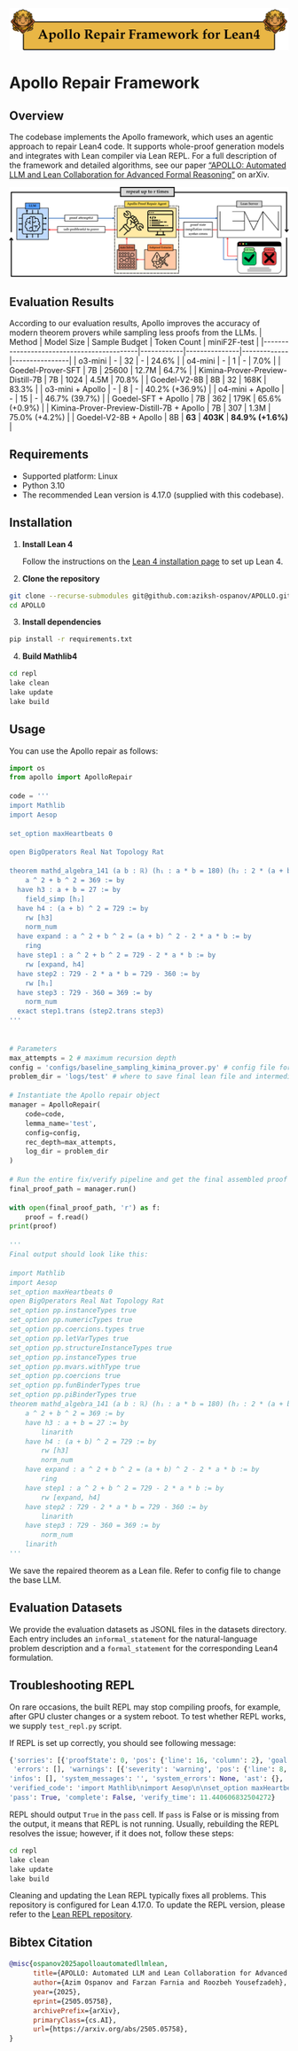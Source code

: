 ![Apollo Logo](assets/logo.png)

# Apollo Repair Framework

## Overview 

The codebase implements the Apollo framework, which uses an agentic approach to repair Lean4 code. It supports whole-proof generation models and integrates with Lean compiler via Lean REPL. For a full description of the framework and detailed algorithms, see our paper [“APOLLO: Automated LLM and Lean Collaboration for Advanced Formal Reasoning”](https://arxiv.org/abs/2505.05758) on arXiv.


![Apollo Pipeline](assets/pipeline.png)

## Evaluation Results
According to our evaluation results, Apollo improves the accuracy of modern theorem provers while sampling less proofs from the LLMs.
| Method                                    | Model Size | Sample Budget | Token Count | miniF2F-test   |
|-------------------------------------------|------------|---------------|-------------|----------------|
| o3-mini                                   | -          | 32            | -           | 24.6%          |
| o4-mini                                   | -          | 1             | -           | 7.0%           |
| Goedel-Prover-SFT                         | 7B         | 25600         | 12.7M       | 64.7%          |
| Kimina-Prover-Preview-Distill-7B          | 7B         | 1024          | 4.5M        | 70.8%          |
| Goedel-V2-8B                              | 8B         | 32            | 168K        | 83.3%          |
| o3-mini + Apollo                          | -          | 8             | -           | 40.2% (+36.9%) |
| o4-mini + Apollo                          | -          | 15            | -           | 46.7% (39.7%)  |
| Goedel-SFT + Apollo                       | 7B         | 362           | 179K        | 65.6% (+0.9%)  |
| Kimina-Prover-Preview-Distill-7B + Apollo | 7B         | 307           | 1.3M        | 75.0% (+4.2%)  |
| Goedel-V2-8B + Apollo                     | 8B         | **63**            | **403K**        | **84.9% (+1.6%)**  |

## Requirements
- Supported platform: Linux
- Python 3.10
- The recommended Lean version is 4.17.0 (supplied with this codebase). 

## Installation

1. **Install Lean 4**

   Follow the instructions on the [Lean 4 installation page](https://leanprover.github.io/lean4/doc/quickstart.html) to set up Lean 4.

2. **Clone the repository**

```sh
git clone --recurse-submodules git@github.com:aziksh-ospanov/APOLLO.git
cd APOLLO
```

3. **Install dependencies**

```sh
pip install -r requirements.txt
```

4. **Build Mathlib4**

```sh
cd repl
lake clean
lake update
lake build
```

## Usage 
You can use the Apollo repair as follows:
```python
import os
from apollo import ApolloRepair

code = '''
import Mathlib
import Aesop

set_option maxHeartbeats 0

open BigOperators Real Nat Topology Rat

theorem mathd_algebra_141 (a b : ℝ) (h₁ : a * b = 180) (h₂ : 2 * (a + b) = 54) :
    a ^ 2 + b ^ 2 = 369 := by
  have h3 : a + b = 27 := by
    field_simp [h₂]
  have h4 : (a + b) ^ 2 = 729 := by
    rw [h3]
    norm_num
  have expand : a ^ 2 + b ^ 2 = (a + b) ^ 2 - 2 * a * b := by
    ring
  have step1 : a ^ 2 + b ^ 2 = 729 - 2 * a * b := by
    rw [expand, h4]
  have step2 : 729 - 2 * a * b = 729 - 360 := by
    rw [h₁]
  have step3 : 729 - 360 = 369 := by
    norm_num
  exact step1.trans (step2.trans step3)
'''


# Parameters
max_attempts = 2 # maximum recursion depth
config = 'configs/baseline_sampling_kimina_prover.py' # config file for LLM
problem_dir = 'logs/test' # where to save final lean file and intermediate proof states

# Instantiate the Apollo repair object
manager = ApolloRepair(
    code=code,
    lemma_name='test',
    config=config,
    rec_depth=max_attempts,
    log_dir = problem_dir
)

# Run the entire fix/verify pipeline and get the final assembled proof path
final_proof_path = manager.run()

with open(final_proof_path, 'r') as f:
    proof = f.read()
print(proof)

'''
Final output should look like this:

import Mathlib
import Aesop
set_option maxHeartbeats 0
open BigOperators Real Nat Topology Rat
set_option pp.instanceTypes true
set_option pp.numericTypes true
set_option pp.coercions.types true
set_option pp.letVarTypes true
set_option pp.structureInstanceTypes true
set_option pp.instanceTypes true
set_option pp.mvars.withType true
set_option pp.coercions true
set_option pp.funBinderTypes true
set_option pp.piBinderTypes true
theorem mathd_algebra_141 (a b : ℝ) (h₁ : a * b = 180) (h₂ : 2 * (a + b) = 54) :
    a ^ 2 + b ^ 2 = 369 := by
    have h3 : a + b = 27 := by
        linarith
    have h4 : (a + b) ^ 2 = 729 := by
        rw [h3]
        norm_num
    have expand : a ^ 2 + b ^ 2 = (a + b) ^ 2 - 2 * a * b := by
        ring
    have step1 : a ^ 2 + b ^ 2 = 729 - 2 * a * b := by
        rw [expand, h4]
    have step2 : 729 - 2 * a * b = 729 - 360 := by
        linarith
    have step3 : 729 - 360 = 369 := by
        norm_num
    linarith
'''
```
We save the repaired theorem as a Lean file. Refer to config file to change the base LLM.

## Evaluation Datasets
We provide the evaluation datasets as JSONL files in the datasets directory. Each entry includes an `informal_statement` for the natural-language problem description and a `formal_statement` for the corresponding Lean4 formulation.

## Troubleshooting REPL
On rare occasions, the built REPL may stop compiling proofs, for example, after GPU cluster changes or a system reboot. To test whether REPL works, we supply `test_repl.py` script. 

If REPL is set up correctly, you should see following message:
```python
{'sorries': [{'proofState': 0, 'pos': {'line': 16, 'column': 2}, 'goal': 'x y z w : ℕ\nht : 1 < x ∧ 1 < y ∧ 1 < z\nhw : 0 < w\nh0 : logb ↑x ↑w = 24\nh1 : logb ↑y ↑w = 40\nh2 : logb (↑x * ↑y * ↑z) ↑w = 12\n⊢ logb ↑z ↑w = 60', 'endPos': {'line': 16, 'column': 7}}], 'tactics': [],
 'errors': [], 'warnings': [{'severity': 'warning', 'pos': {'line': 8, 'column': 8}, 'endPos': {'line': 8, 'column': 24}, 'data': "declaration uses 'sorry'"}],
'infos': [], 'system_messages': '', 'system_errors': None, 'ast': {},
'verified_code': 'import Mathlib\nimport Aesop\n\nset_option maxHeartbeats 0\n\nopen BigOperators Real Nat Topology Rat\n\ntheorem aime_1983_p1_alt\n  (x y z w : ℕ)\n  (ht : 1 < x ∧ 1 < y ∧ 1 < z)\n  (hw : 0 < w)\n  (h0 : Real.logb x w = 24)\n  (h1 : Real.logb y w = 40)\n  (h2 : Real.logb (x * y * z) w = 12) :\n  Real.logb z w = 60 := by\n  sorry\n',
'pass': True, 'complete': False, 'verify_time': 11.440606832504272}
```
REPL should output `True` in the `pass` cell. If `pass` is False or is missing from the output, it means that REPL is not running. Usually, rebuilding the REPL resolves the issue; however, if it does not, follow these steps:

```sh
cd repl
lake clean
lake update
lake build
```
Cleaning and updating the Lean REPL typically fixes all problems. This repository is configured for Lean 4.17.0. To update the REPL version, please refer to the [Lean REPL repository](https://github.com/leanprover-community/repl).

## Bibtex Citation
```bibtex
@misc{ospanov2025apolloautomatedllmlean,
      title={APOLLO: Automated LLM and Lean Collaboration for Advanced Formal Reasoning}, 
      author={Azim Ospanov and Farzan Farnia and Roozbeh Yousefzadeh},
      year={2025},
      eprint={2505.05758},
      archivePrefix={arXiv},
      primaryClass={cs.AI},
      url={https://arxiv.org/abs/2505.05758}, 
}
```













